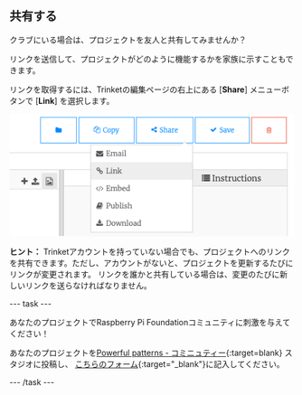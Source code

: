 ## 共有する

クラブにいる場合は、プロジェクトを友人と共有してみませんか？

リンクを送信して、プロジェクトがどのように機能するかを家族に示すこともできます。

リンクを取得するには、Trinketの編集ページの右上にある [**Share**] メニューボタンで [**Link**] を選択します。

![[Share] メニューボタンが拡張され、[Link] が強調表示されている](images/share-button.png)

**ヒント：** Trinketアカウントを持っていない場合でも、プロジェクトへのリンクを共有できます。ただし、アカウントがないと、プロジェクトを更新するたびにリンクが変更されます。 リンクを誰かと共有している場合は、変更のたびに新しいリンクを送らなければなりません。

--- task ---

あなたのプロジェクトでRaspberry Pi Foundationコミュニティに刺激を与えてください！

あなたのプロジェクトを[Powerful patterns - コミニュティー](https://wke.lt/w/s/yyNPQT){:target=blank} スタジオに投稿し、 [こちらのフォーム](https://form.raspberrypi.org/f/community-project-submissions){:target="_blank"}に記入してください。

--- /task ---
